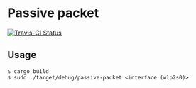 # Passive packet

[![Travis-CI Status](https://travis-ci.org/neosilky/passive-packet.svg?branch=master)](https://travis-ci.org/neosilky/passive-packet)

## Usage

```
$ cargo build
$ sudo ./target/debug/passive-packet <interface (wlp2s0)>
```
